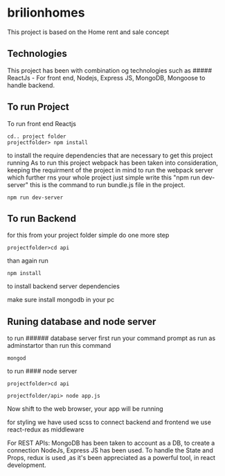 # brilionhomes
This project is based on the Home rent and sale concept

## Technologies
This project has been with combination og technologies such as ##### ReactJs - For front end, Nodejs, Express JS, MongoDB, Mongoose to handle backend.

## To run Project
To run front end Reactjs 
```
cd.. project folder
projectfolder> npm install 
````
to install the require dependencies that are necessary to get this project running
As to run this project webpack has been taken into consideration, keeping the requirment of the project in  mind to run the webpack server which further rns your whole project just simple write this "npm run dev-server" this is the command
to run bundle.js file in the project.
```
npm run dev-server

```
## To run Backend
for this from your project folder simple do one more step
```
projectfolder>cd api
```
than again run 
```
npm install 
```
to install backend server dependencies

make sure install mongodb in your pc

## Runing database and node server

to run ###### database server
first run your command prompt as run as adminstartor than run this command
```
mongod
```
to run #### node server
````
projectfolder>cd api

projectfolder/api> node app.js
````
Now shift to the web browser, your app will be running

for styling we have used scss
to connect backend and frontend we use react-redux as middleware

For REST APIs: MongoDB has been taken to account as a DB, to create a connection 
NodeJs, Express JS has been used.
To handle the State and Props, redux is used ,as it's been appreciated as a powerful tool, in react development.


